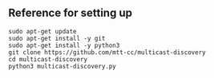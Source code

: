 ## Reference for setting up

```
sudo apt-get update
sudo apt-get install -y git
sudo apt-get install -y python3
git clone https://github.com/mtt-cc/multicast-discovery
cd multicast-discovery
python3 multicast-discovery.py
```